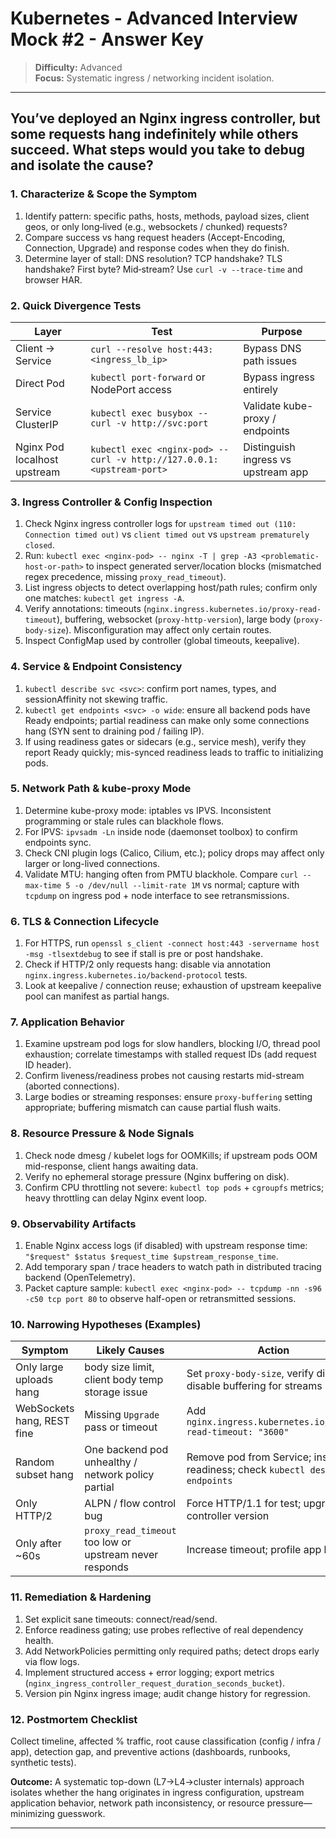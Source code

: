 # Kubernetes - Advanced Interview Mock #2 - Answer Key

> **Difficulty:** Advanced  
> **Focus:** Systematic ingress / networking incident isolation.

---

## You’ve deployed an Nginx ingress controller, but some requests hang indefinitely while others succeed. What steps would you take to debug and isolate the cause?

### 1. Characterize & Scope the Symptom
1. Identify pattern: specific paths, hosts, methods, payload sizes, client geos, or only long‑lived (e.g., websockets / chunked) requests?  
2. Compare success vs hang request headers (Accept-Encoding, Connection, Upgrade) and response codes when they do finish.  
3. Determine layer of stall: DNS resolution? TCP handshake? TLS handshake? First byte? Mid‑stream? Use `curl -v --trace-time` and browser HAR.  

### 2. Quick Divergence Tests
| Layer | Test | Purpose |
|-------|------|---------|
| Client → Service | `curl --resolve host:443:<ingress_lb_ip>` | Bypass DNS path issues |
| Direct Pod | `kubectl port-forward` or NodePort access | Bypass ingress entirely |
| Service ClusterIP | `kubectl exec busybox -- curl -v http://svc:port` | Validate kube-proxy / endpoints |
| Nginx Pod localhost upstream | `kubectl exec <nginx-pod> -- curl -v http://127.0.0.1:<upstream-port>` | Distinguish ingress vs upstream app |

### 3. Ingress Controller & Config Inspection
1. Check Nginx ingress controller logs for `upstream timed out (110: Connection timed out)` vs `client timed out` vs `upstream prematurely closed`.  
2. Run: `kubectl exec <nginx-pod> -- nginx -T | grep -A3 <problematic-host-or-path>` to inspect generated server/location blocks (mismatched regex precedence, missing `proxy_read_timeout`).  
3. List ingress objects to detect overlapping host/path rules; confirm only one matches: `kubectl get ingress -A`.  
4. Verify annotations: timeouts (`nginx.ingress.kubernetes.io/proxy-read-timeout`), buffering, websocket (`proxy-http-version`), large body (`proxy-body-size`). Misconfiguration may affect only certain routes.  
5. Inspect ConfigMap used by controller (global timeouts, keepalive).  

### 4. Service & Endpoint Consistency
1. `kubectl describe svc <svc>`: confirm port names, types, and sessionAffinity not skewing traffic.  
2. `kubectl get endpoints <svc> -o wide`: ensure all backend pods have Ready endpoints; partial readiness can make only some connections hang (SYN sent to draining pod / failing IP).  
3. If using readiness gates or sidecars (e.g., service mesh), verify they report Ready quickly; mis-synced readiness leads to traffic to initializing pods.  

### 5. Network Path & kube-proxy Mode
1. Determine kube-proxy mode: iptables vs IPVS. Inconsistent programming or stale rules can blackhole flows.  
2. For IPVS: `ipvsadm -Ln` inside node (daemonset toolbox) to confirm endpoints sync.  
3. Check CNI plugin logs (Calico, Cilium, etc.); policy drops may affect only larger or long-lived connections.  
4. Validate MTU: hanging often from PMTU blackhole. Compare `curl --max-time 5 -o /dev/null --limit-rate 1M` vs normal; capture with `tcpdump` on ingress pod + node interface to see retransmissions.  

### 6. TLS & Connection Lifecycle
1. For HTTPS, run `openssl s_client -connect host:443 -servername host -msg -tlsextdebug` to see if stall is pre or post handshake.  
2. Check if HTTP/2 only requests hang: disable via annotation `nginx.ingress.kubernetes.io/backend-protocol` tests.  
3. Look at keepalive / connection reuse; exhaustion of upstream keepalive pool can manifest as partial hangs.  

### 7. Application Behavior
1. Examine upstream pod logs for slow handlers, blocking I/O, thread pool exhaustion; correlate timestamps with stalled request IDs (add request ID header).  
2. Confirm liveness/readiness probes not causing restarts mid-stream (aborted connections).  
3. Large bodies or streaming responses: ensure `proxy-buffering` setting appropriate; buffering mismatch can cause partial flush waits.  

### 8. Resource Pressure & Node Signals
1. Check node dmesg / kubelet logs for OOMKills; if upstream pods OOM mid-response, client hangs awaiting data.  
2. Verify no ephemeral storage pressure (Nginx buffering on disk).  
3. Confirm CPU throttling not severe: `kubectl top pods` + `cgroupfs` metrics; heavy throttling can delay Nginx event loop.  

### 9. Observability Artifacts
1. Enable Nginx access logs (if disabled) with upstream response time: `"$request" $status $request_time $upstream_response_time`.  
2. Add temporary span / trace headers to watch path in distributed tracing backend (OpenTelemetry).  
3. Packet capture sample: `kubectl exec <nginx-pod> -- tcpdump -nn -s96 -c50 tcp port 80` to observe half-open or retransmitted sessions.  

### 10. Narrowing Hypotheses (Examples)
| Symptom | Likely Causes | Action |
|---------|---------------|--------|
| Only large uploads hang | body size limit, client body temp storage issue | Set `proxy-body-size`, verify disk, disable buffering for streams |
| WebSockets hang, REST fine | Missing `Upgrade` pass or timeout | Add `nginx.ingress.kubernetes.io/proxy-read-timeout: "3600"` |
| Random subset hang | One backend pod unhealthy / network policy partial | Remove pod from Service; inspect readiness; check `kubectl describe endpoints` |
| Only HTTP/2 | ALPN / flow control bug | Force HTTP/1.1 for test; upgrade controller version |
| Only after ~60s | `proxy_read_timeout` too low or upstream never responds | Increase timeout; profile app latency |

### 11. Remediation & Hardening
1. Set explicit sane timeouts: connect/read/send.  
2. Enforce readiness gating; use probes reflective of real dependency health.  
3. Add NetworkPolicies permitting only required paths; detect drops early via flow logs.  
4. Implement structured access + error logging; export metrics (`nginx_ingress_controller_request_duration_seconds_bucket`).  
5. Version pin Nginx ingress image; audit change history for regression.  

### 12. Postmortem Checklist
Collect timeline, affected % traffic, root cause classification (config / infra / app), detection gap, and preventive actions (dashboards, runbooks, synthetic tests).  

**Outcome:** A systematic top-down (L7→L4→cluster internals) approach isolates whether the hang originates in ingress configuration, upstream application behavior, network path inconsistency, or resource pressure—minimizing guesswork.

---
